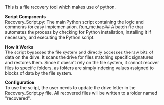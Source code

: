 
This is a file recovery tool which makes use of python. 

**Script Components**   
    Recovery_Script.py: The main Python script containing the logic and comments for easy implementation.
    Run_me.bat:## A batch file that automates the process by checking for Python installation, installing it if necessary, and executing the Python script.

**How it Works**    
    The script bypasses the file system and directly accesses the raw bits of data on the drive. It scans the drive for files matching specific signatures and restores them. Since it doesn't rely on the file            system, it cannot recover files to specific folders, as folders are simply indexing values assigned to blocks of data by the file system.

**Configuration**    
    To use the script, the user needs to update the drive letter in the Recovery_Script.py file. All recovered files will be written to a folder named "recovered".

